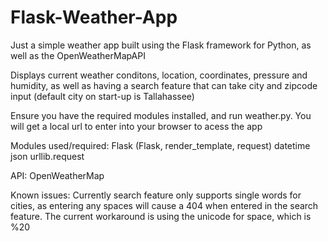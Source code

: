 # Flask-Weather-App

Just a simple weather app built using the Flask framework for Python, as well as the OpenWeatherMapAPI

Displays current weather conditons, location, coordinates, pressure and humidity, 
as well as having a search feature that can take city and zipcode input
(default city on start-up is Tallahassee)

Ensure you have the required modules installed, and run weather.py.
You will get a local url to enter into your browser to acess the app

Modules used/required:
Flask (Flask, render_template, request)
datetime
json
urllib.request

API:
OpenWeatherMap

Known issues:
Currently search feature only supports single words for cities, as entering any spaces
will cause a 404 when entered in the search feature.
The current workaround is using the unicode for space, which is %20
